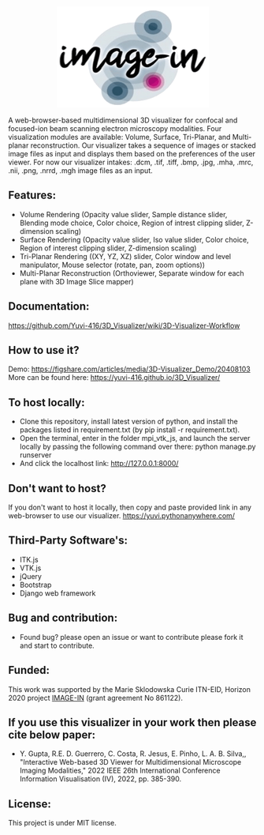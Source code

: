 [<p align="center"> <img src="mpi_vtk_js/polls/static/images/Image-In (1).png"/></p>](http://image-in-itn.eu/)

A web-browser-based multidimensional 3D visualizer for confocal and focused-ion beam scanning electron microscopy modalities.
Four visualization modules are available: Volume, Surface, Tri-Planar, and Multi-planar reconstruction.
Our visualizer takes a sequence of images or stacked image files as input and displays them based on the preferences of the user viewer.
For now our visualizer intakes: .dcm, .tif, .tiff, .bmp, .jpg, .mha, .mrc, .nii, .png, .nrrd, .mgh image files as an input.

## Features:
- Volume Rendering (Opacity value slider, Sample distance slider, Blending mode choice, Color choice, Region of intrest clipping slider, Z-dimension scaling)
- Surface Rendering (Opacity value slider, Iso value slider, Color choice, Region of interest clipping slider, Z-dimension scaling)
- Tri-Planar Rendering ((XY, YZ, XZ) slider, Color window and level manipulator, Mouse selector (rotate, pan, zoom options))
- Multi-Planar Reconstruction (Orthoviewer, Separate window for each plane with 3D Image Slice mapper)

## Documentation:
https://github.com/Yuvi-416/3D_Visualizer/wiki/3D-Visualizer-Workflow

## How to use it?
Demo: https://figshare.com/articles/media/3D-Visualizer_Demo/20408103
More can be found here: https://yuvi-416.github.io/3D_Visualizer/

## To host locally:
- Clone this repository, install latest version of python, and install the packages listed in requirement.txt (by pip install -r requirement.txt).
-  Open the terminal, enter in the folder mpi_vtk_js, and launch the server locally by passing the following command over there: python manage.py runserver
- And click the localhost link: http://127.0.0.1:8000/

## Don't want to host?
If you don't want to host it locally, then copy and paste provided link in any web-browser to use our visualizer.
https://yuvi.pythonanywhere.com/

## Third-Party Software's:
- ITK.js
- VTK.js
- jQuery
- Bootstrap
- Django web framework

## Bug and contribution:
- Found bug? please open an issue or want to contribute please fork it and start to contribute.

## Funded:
This work was supported by the Marie Sklodowska Curie ITN-EID, Horizon 2020 project [IMAGE-IN](http://image-in-itn.eu/) (grant agreement No 861122).

## If you use this visualizer in your work then please cite below paper:
- Y. Gupta, R.E. D. Guerrero, C. Costa, R. Jesus, E. Pinho, L. A. B. Silva,, "Interactive Web-based 3D Viewer for Multidimensional Microscope Imaging Modalities," 2022 IEEE  26th International Conference Information Visualisation (IV), 2022, pp. 385-390.

## License:
This project is under MIT license.

